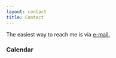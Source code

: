 ```yaml
---
layout: contact
title: Contact
---
```


The easiest way to reach me is via [e-mail.](mailto:anthony.pinter@colorado.edu)

### Calendar
